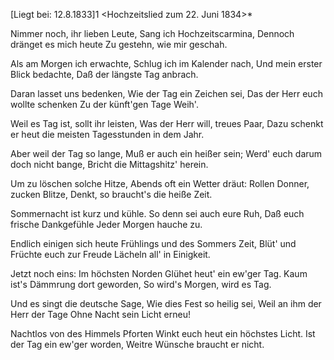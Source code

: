  [Liegt bei: 12.8.1833]1
 <Hochzeitslied zum 22. Juni 1834>*

Nimmer noch, ihr lieben Leute,
Sang ich Hochzeitscarmina,
Dennoch dränget es mich heute
Zu gestehn, wie mir geschah.

Als am Morgen ich erwachte,
Schlug ich im Kalender nach,
Und mein erster Blick bedachte,
Daß der längste Tag anbrach.

Daran lasset uns bedenken,
Wie der Tag ein Zeichen sei,
Das der Herr euch wollte schenken
Zu der künft'gen Tage Weih'.

Weil es Tag ist, sollt ihr leisten,
Was der Herr will, treues Paar,
Dazu schenkt er heut die meisten
Tagesstunden in dem Jahr.

Aber weil der Tag so lange,
Muß er auch ein heißer sein;
Werd' euch darum doch nicht bange,
Bricht die Mittagshitz' herein.

Um zu löschen solche Hitze,
Abends oft ein Wetter dräut:
Rollen Donner, zucken Blitze,
Denkt, so braucht's die heiße Zeit.

Sommernacht ist kurz und kühle.
So denn sei auch eure Ruh,
Daß euch frische Dankgefühle
Jeder Morgen hauche zu.

Endlich einigen sich heute
Frühlings und des Sommers Zeit,
Blüt' und Früchte euch zur Freude
Lächeln all' in Einigkeit.

Jetzt noch eins: Im höchsten Norden
Glühet heut' ein ew'ger Tag.
Kaum ist's Dämmrung dort geworden,
So wird's Morgen, wird es Tag.

Und es singt die deutsche Sage,
Wie dies Fest so heilig sei,
Weil an ihm der Herr der Tage
Ohne Nacht sein Licht erneu!

Nachtlos von des Himmels Pforten
Winkt euch heut ein höchstes Licht.
Ist der Tag ein ew'ger worden,
Weitre Wünsche braucht er nicht.
